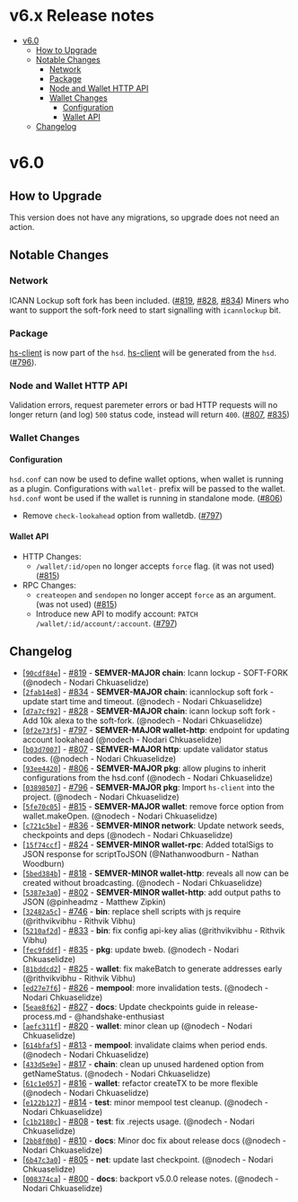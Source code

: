 v6.x Release notes
==================

<!-- toc -->

- [v6.0](#v60)
  * [How to Upgrade](#how-to-upgrade)
  * [Notable Changes](#notable-changes)
    + [Network](#network)
    + [Package](#package)
    + [Node and Wallet HTTP API](#node-and-wallet-http-api)
    + [Wallet Changes](#wallet-changes)
      - [Configuration](#configuration)
      - [Wallet API](#wallet-api)
  * [Changelog](#changelog)

<!-- tocstop -->

# v6.0
## How to Upgrade
  This version does not have any migrations, so upgrade does not need an action.

## Notable Changes
### Network
  ICANN Lockup soft fork has been included. ([#819](https://github.com/handshake-org/hsd/pull/819), [#828](https://github.com/handshake-org/hsd/pull/828), [#834](https://github.com/handshake-org/hsd/pull/834))
  Miners who want to support the soft-fork need to start signalling with `icannlockup` bit.

### Package
  [hs-client][hs-client] is now part of the `hsd`. [hs-client][hs-client] will be generated from the `hsd`. ([#796](https://github.com/handshake-org/hsd/pull/796)).

### Node and Wallet HTTP API
  Validation errors, request paremeter errors or bad HTTP requests will no
longer return (and log) `500` status code, instead will return `400`. ([#807](https://github.com/handshake-org/hsd/pull/807), [#835](https://github.com/handshake-org/hsd/pull/835))

### Wallet Changes
#### Configuration
  `hsd.conf` can now be used to define wallet options, when wallet is running as
a plugin. Configurations with `wallet-` prefix will be passed to the wallet.
`hsd.conf` wont be used if the wallet is running in standalone mode. ([#806](https://github.com/handshake-org/hsd/pull/806))

- Remove `check-lookahead` option from walletdb. ([#797](https://github.com/handshake-org/hsd/pull/797))

#### Wallet API

- HTTP Changes:
  - `/wallet/:id/open` no longer accepts `force` flag. (it was not used) ([#815](https://github.com/handshake-org/hsd/pull/815))
- RPC Changes:
  - `createopen` and `sendopen` no longer accept `force` as an argument. (was not used) ([#815](https://github.com/handshake-org/hsd/pull/815))
  - Introduce new API to modify account: `PATCH /wallet/:id/account/:account`. ([#797](https://github.com/handshake-org/hsd/pull/797))

## Changelog
  - \[[`90cdf84e`](https://github.com/handshake-org/hsd/commit/90cdf84e)] - [#819](https://github.com/handshake-org/hsd/pull/819) - **SEMVER-MAJOR chain**: Icann lockup - SOFT-FORK  (@nodech - Nodari Chkuaselidze)
  - \[[`2fab14e8`](https://github.com/handshake-org/hsd/commit/2fab14e8)] - [#834](https://github.com/handshake-org/hsd/pull/834) - **SEMVER-MAJOR chain**: icannlockup soft fork - update start time and timeout.  (@nodech - Nodari Chkuaselidze)
  - \[[`d7a7cf92`](https://github.com/handshake-org/hsd/commit/d7a7cf92)] - [#828](https://github.com/handshake-org/hsd/pull/828) - **SEMVER-MAJOR chain**: icann lockup soft fork - Add 10k alexa to the soft-fork.  (@nodech - Nodari Chkuaselidze)
  - \[[`0f2e73f5`](https://github.com/handshake-org/hsd/commit/0f2e73f5)] - [#797](https://github.com/handshake-org/hsd/pull/797) - **SEMVER-MAJOR wallet-http**: endpoint for updating account lookahead  (@nodech - Nodari Chkuaselidze)
  - \[[`b03d7007`](https://github.com/handshake-org/hsd/commit/b03d7007)] - [#807](https://github.com/handshake-org/hsd/pull/807) - **SEMVER-MAJOR http**: update validator status codes.  (@nodech - Nodari Chkuaselidze)
  - \[[`93ee4420`](https://github.com/handshake-org/hsd/commit/93ee4420)] - [#806](https://github.com/handshake-org/hsd/pull/806) - **SEMVER-MAJOR pkg**: allow plugins to inherit configurations from the hsd.conf  (@nodech - Nodari Chkuaselidze)
  - \[[`03898507`](https://github.com/handshake-org/hsd/commit/03898507)] - [#796](https://github.com/handshake-org/hsd/pull/796) - **SEMVER-MAJOR pkg**: Import `hs-client` into the project.  (@nodech - Nodari Chkuaselidze)
  - \[[`5fe70c05`](https://github.com/handshake-org/hsd/commit/5fe70c05)] - [#815](https://github.com/handshake-org/hsd/pull/815) - **SEMVER-MAJOR wallet**: remove force option from wallet.makeOpen.  (@nodech - Nodari Chkuaselidze)
  - \[[`c721c5be`](https://github.com/handshake-org/hsd/commit/c721c5be)] - [#836](https://github.com/handshake-org/hsd/pull/836) - **SEMVER-MINOR network**: Update network seeds, checkpoints and deps  (@nodech - Nodari Chkuaselidze)
  - \[[`15f74ccf`](https://github.com/handshake-org/hsd/commit/15f74ccf)] - [#824](https://github.com/handshake-org/hsd/pull/824) - **SEMVER-MINOR wallet-rpc**: Added totalSigs to JSON response for scriptToJSON (@Nathanwoodburn - Nathan Woodburn)
  - \[[`5bed384b`](https://github.com/handshake-org/hsd/commit/5bed384b)] - [#818](https://github.com/handshake-org/hsd/pull/818) - **SEMVER-MINOR wallet-http**: reveals all now can be created without broadcasting.  (@nodech - Nodari Chkuaselidze)
  - \[[`5387e3a0`](https://github.com/handshake-org/hsd/commit/5387e3a0)] - [#802](https://github.com/handshake-org/hsd/pull/802) - **SEMVER-MINOR wallet-http**: add output paths to JSON  (@pinheadmz - Matthew Zipkin)
  - \[[`32482a5c`](https://github.com/handshake-org/hsd/commit/32482a5c)] - [#746](https://github.com/handshake-org/hsd/pull/746) - **bin**: replace shell scripts with js require  (@rithvikvibhu - Rithvik Vibhu)
  - \[[`5210af2d`](https://github.com/handshake-org/hsd/commit/5210af2d)] - [#833](https://github.com/handshake-org/hsd/pull/833) - **bin**: fix config api-key alias  (@rithvikvibhu - Rithvik Vibhu)
  - \[[`fec9fddf`](https://github.com/handshake-org/hsd/commit/fec9fddf)] - [#835](https://github.com/handshake-org/hsd/pull/835) - **pkg**: update bweb.  (@nodech - Nodari Chkuaselidze)
  - \[[`81bddcd2`](https://github.com/handshake-org/hsd/commit/81bddcd2)] - [#825](https://github.com/handshake-org/hsd/pull/825) - **wallet**: fix makeBatch to generate addresses early  (@rithvikvibhu - Rithvik Vibhu)
  - \[[`ed27e7f6`](https://github.com/handshake-org/hsd/commit/ed27e7f6)] - [#826](https://github.com/handshake-org/hsd/pull/826) - **mempool**: more invalidation tests.  (@nodech - Nodari Chkuaselidze)
  - \[[`5eae8f62`](https://github.com/handshake-org/hsd/commit/5eae8f62)] - [#827](https://github.com/handshake-org/hsd/pull/827) - **docs**: Update checkpoints guide in release-process.md - @handshake-enthusiast
  - \[[`aefc311f`](https://github.com/handshake-org/hsd/commit/aefc311f)] - [#820](https://github.com/handshake-org/hsd/pull/820) - **wallet**: minor clean up  (@nodech - Nodari Chkuaselidze)
  - \[[`614bfaf5`](https://github.com/handshake-org/hsd/commit/614bfaf5)] - [#813](https://github.com/handshake-org/hsd/pull/813) - **mempool**: invalidate claims when period ends.  (@nodech - Nodari Chkuaselidze)
  - \[[`433d5e9e`](https://github.com/handshake-org/hsd/commit/433d5e9e)] - [#817](https://github.com/handshake-org/hsd/pull/817) - **chain**: clean up unused hardened option from getNameStatus.  (@nodech - Nodari Chkuaselidze)
  - \[[`61c1e057`](https://github.com/handshake-org/hsd/commit/61c1e057)] - [#816](https://github.com/handshake-org/hsd/pull/816) - **wallet**: refactor createTX to be more flexible  (@nodech - Nodari Chkuaselidze)
  - \[[`e122b127`](https://github.com/handshake-org/hsd/commit/e122b127)] - [#814](https://github.com/handshake-org/hsd/pull/814) - **test**: minor mempool test cleanup.  (@nodech - Nodari Chkuaselidze)
  - \[[`c1b2180c`](https://github.com/handshake-org/hsd/commit/c1b2180c)] - [#808](https://github.com/handshake-org/hsd/pull/808) - **test**: fix .rejects usage.  (@nodech - Nodari Chkuaselidze)
  - \[[`2bb8f0b0`](https://github.com/handshake-org/hsd/commit/2bb8f0b0)] - [#810](https://github.com/handshake-org/hsd/pull/810) - **docs**: Minor doc fix about release docs  (@nodech - Nodari Chkuaselidze)
  - \[[`6b47c3a0`](https://github.com/handshake-org/hsd/commit/6b47c3a0)] - [#805](https://github.com/handshake-org/hsd/pull/805) - **net**: update last checkpoint.  (@nodech - Nodari Chkuaselidze)
  - \[[`008374ca`](https://github.com/handshake-org/hsd/commit/008374ca)] - [#800](https://github.com/handshake-org/hsd/pull/800) - **docs**: backport v5.0.0 release notes.  (@nodech - Nodari Chkuaselidze)

[hs-client]: https://github.com/handshake-org/hs-client

